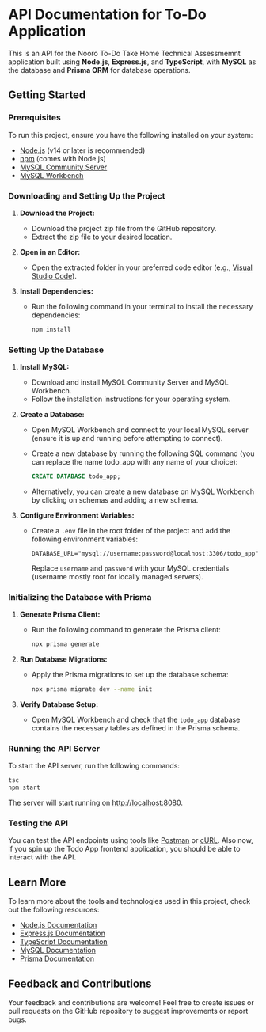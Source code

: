 # API Documentation for To-Do Application

This is an API for the Nooro To-Do Take Home Technical Assessmemnt application built using **Node.js**, **Express.js**, and **TypeScript**, with **MySQL** as the database and **Prisma ORM** for database operations.

## Getting Started

### Prerequisites

To run this project, ensure you have the following installed on your system:

- [Node.js](https://nodejs.org/) (v14 or later is recommended)
- [npm](https://www.npmjs.com/) (comes with Node.js)
- [MySQL Community Server](https://dev.mysql.com/downloads/mysql/)
- [MySQL Workbench](https://dev.mysql.com/downloads/workbench/)

### Downloading and Setting Up the Project

1. **Download the Project:**
   - Download the project zip file from the GitHub repository.
   - Extract the zip file to your desired location.

2. **Open in an Editor:**
   - Open the extracted folder in your preferred code editor (e.g., [Visual Studio Code](https://code.visualstudio.com/)).

3. **Install Dependencies:**
   - Run the following command in your terminal to install the necessary dependencies:

     ```bash
     npm install
     ```

### Setting Up the Database

1. **Install MySQL:**
   - Download and install MySQL Community Server and MySQL Workbench.
   - Follow the installation instructions for your operating system.

2. **Create a Database:**
   - Open MySQL Workbench and connect to your local MySQL server (ensure it is up and running before attempting to connect).
   - Create a new database by running the following SQL command (you can replace the name todo_app with any name of your choice):

     ```sql
     CREATE DATABASE todo_app;
     ```
    - Alternatively, you can create a new database on MySQL Workbench by clicking on schemas and adding a new schema.

3. **Configure Environment Variables:**
   - Create a `.env` file in the root folder of the project and add the following environment variables:

     ```env
     DATABASE_URL="mysql://username:password@localhost:3306/todo_app"
     ```

     Replace `username` and `password` with your MySQL credentials (username mostly root for locally managed servers).

### Initializing the Database with Prisma

1. **Generate Prisma Client:**
   - Run the following command to generate the Prisma client:

     ```bash
     npx prisma generate
     ```

2. **Run Database Migrations:**
   - Apply the Prisma migrations to set up the database schema:

     ```bash
     npx prisma migrate dev --name init
     ```

3. **Verify Database Setup:**
   - Open MySQL Workbench and check that the `todo_app` database contains the necessary tables as defined in the Prisma schema.

### Running the API Server

To start the API server, run the following commands:

```bash
tsc
npm start
```

The server will start running on [http://localhost:8080](http://localhost:8080).

### Testing the API

You can test the API endpoints using tools like [Postman](https://www.postman.com/) or [cURL](https://curl.se/). Also now, if you spin up the Todo App frontend application, you should be able to interact with the API.

## Learn More

To learn more about the tools and technologies used in this project, check out the following resources:

- [Node.js Documentation](https://nodejs.org/en/docs/)
- [Express.js Documentation](https://expressjs.com/)
- [TypeScript Documentation](https://www.typescriptlang.org/docs/)
- [MySQL Documentation](https://dev.mysql.com/doc/)
- [Prisma Documentation](https://www.prisma.io/docs)

## Feedback and Contributions

Your feedback and contributions are welcome! Feel free to create issues or pull requests on the GitHub repository to suggest improvements or report bugs.

